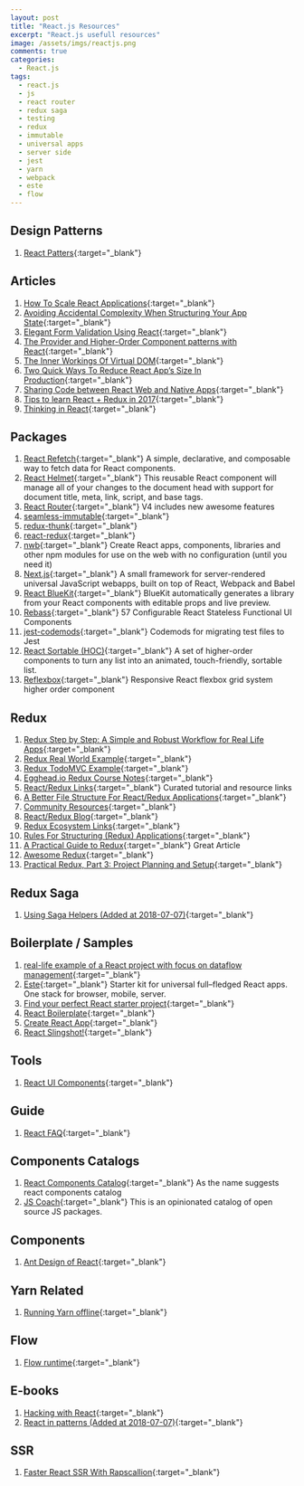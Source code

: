 ```yaml
---
layout: post
title: "React.js Resources"
excerpt: "React.js usefull resources"
image: /assets/imgs/reactjs.png
comments: true
categories:
  - React.js
tags: 
  - react.js
  - js
  - react router
  - redux saga
  - testing
  - redux
  - immutable
  - universal apps
  - server side
  - jest
  - yarn
  - webpack
  - este
  - flow
---
```


## Design Patterns

1. [React Patters](http://reactpatterns.com/){:target="_blank"}

## Articles

1. [How To Scale React Applications](https://www.smashingmagazine.com/2016/09/how-to-scale-react-applications/){:target="_blank"}
1. [Avoiding Accidental Complexity When Structuring Your App State](https://hackernoon.com/avoiding-accidental-complexity-when-structuring-your-app-state-6e6d22ad5e2a#.hplkljsan){:target="_blank"}
1. [Elegant Form Validation Using React](https://spin.atomicobject.com/2016/10/05/form-validation-react/){:target="_blank"}
1. [The Provider and Higher-Order Component patterns with React](https://medium.com/@bloodyowl/the-provider-and-higher-order-component-patterns-with-react-d16ab2d1636#.9ig9q4jfs){:target="_blank"}
1. [The Inner Workings Of Virtual DOM](https://medium.com/@rajaraodv/the-inner-workings-of-virtual-dom-666ee7ad47cf#.hk6gw2y9j){:target="_blank"}
1. [Two Quick Ways To Reduce React App’s Size In Production](https://medium.com/@rajaraodv/two-quick-ways-to-reduce-react-apps-size-in-production-82226605771a#.4wzf76yve){:target="_blank"}
1. [Sharing Code between React Web and Native Apps](http://jkaufman.io/react-web-native-codesharing/){:target="_blank"}
1. [Tips to learn React + Redux in 2017](https://www.robinwieruch.de/tips-to-learn-react-redux/){:target="_blank"}
1. [Thinking in React](https://github.com/asbjornenge/thinking-in-react){:target="_blank"}

## Packages

1. [React Refetch](https://github.com/heroku/react-refetch){:target="_blank"} A simple, declarative, and composable way to fetch data for React components.
1. [React Helmet](https://github.com/nfl/react-helmet){:target="_blank"} This reusable React component will manage all of your changes to the document head with support for document title, meta, link, script, and base tags.
1. [React Router](https://github.com/ReactTraining/react-router/tree/v4){:target="_blank"} V4 includes new awesome features
1. [seamless-immutable](https://github.com/rtfeldman/seamless-immutable){:target="_blank"}
1. [redux-thunk](https://www.npmjs.com/package/redux-thunk){:target="_blank"}
1. [react-redux](https://www.npmjs.com/package/react-redux){:target="_blank"}
1. [nwb](https://github.com/insin/nwb){:target="_blank"} Create React apps, components, libraries and other npm modules for use on the web with no configuration (until you need it)
1. [Next.js](https://zeit.co/blog/next){:target="_blank"} A small framework for server-rendered universal JavaScript webapps, built on top of React, Webpack and Babel
1. [React BlueKit](https://github.com/blueberryapps/react-bluekit){:target="_blank"} BlueKit automatically generates a library from your React components with editable props and live preview.
1. [Rebass](http://jxnblk.com/rebass/){:target="_blank"} 57 Configurable React Stateless Functional UI Components
1. [jest-codemods](https://www.npmjs.com/package/jest-codemods){:target="_blank"} Codemods for migrating test files to Jest
1. [React Sortable (HOC)](https://github.com/clauderic/react-sortable-hoc){:target="_blank"} A set of higher-order components to turn any list into an animated, touch-friendly, sortable list.
1. [Reflexbox](https://github.com/jxnblk/reflexbox){:target="_blank"} Responsive React flexbox grid system higher order component

## Redux

1. [Redux Step by Step: A Simple and Robust Workflow for Real Life Apps](https://hackernoon.com/redux-step-by-step-a-simple-and-robust-workflow-for-real-life-apps-1fdf7df46092#.6dvpkfb9l){:target="_blank"}
1. [Redux Real World Example](https://github.com/reactjs/redux/tree/master/examples/real-world){:target="_blank"}
1. [Redux TodoMVC Example](https://github.com/reactjs/redux/tree/master/examples/todomvc){:target="_blank"}
1. [Egghead.io Redux Course Notes](https://github.com/tayiorbeii/egghead.io_redux_course_notes){:target="_blank"}
1. [React/Redux Links](https://github.com/markerikson/react-redux-links){:target="_blank"} Curated tutorial and resource links
1. [A Better File Structure For React/Redux Applications](http://marmelab.com/blog/2015/12/17/react-directory-structure.html){:target="_blank"}
1. [Community Resources](https://github.com/markerikson/react-redux-links/blob/master/community-resources.md){:target="_blank"}
1. [React/Redux Blog](http://blog.isquaredsoftware.com/){:target="_blank"}
1. [Redux Ecosystem Links](https://github.com/markerikson/redux-ecosystem-links){:target="_blank"}
1. [Rules For Structuring (Redux) Applications](http://jaysoo.ca/2016/02/28/organizing-redux-application/?utm_source=reactdigest&utm_medium=email&utm_campaign=featured){:target="_blank"}
1. [A Practical Guide to Redux](http://lorenstewart.me/2016/11/27/a-practical-guide-to-redux/?utm_source=reactdigest&utm_medium=email&utm_campaign=featured){:target="_blank"} Great Article
1. [Awesome Redux](https://github.com/xgrommx/awesome-redux){:target="_blank"}
1. [Practical Redux, Part 3: Project Planning and Setup](http://blog.isquaredsoftware.com/2016/11/practical-redux-part-3-project-planning-and-setup/){:target="_blank"}

## Redux Saga

1. [Using Saga Helpers (Added at 2018-07-07)](https://redux-saga.js.org/docs/basics/UsingSagaHelpers.html){:target="_blank"}

## Boilerplate / Samples

1. [real-life example of a React project with focus on dataflow management](https://github.com/wix/react-dataflow-example){:target="_blank"}
1. [Este](https://github.com/este/este){:target="_blank"} Starter kit for universal full–fledged React apps. One stack for browser, mobile, server.
1. [Find your perfect React starter project](http://andrewhfarmer.com/starter-project/){:target="_blank"}
1. [React Boilerplate](https://github.com/mxstbr/react-boilerplate){:target="_blank"}
1. [Create React App](https://github.com/facebookincubator/create-react-app){:target="_blank"}
1. [React Slingshot!](https://github.com/coryhouse/react-slingshot){:target="_blank"}

## Tools

1. [React UI Components](https://github.com/facebook/react/wiki/Complementary-Tools#ui-components){:target="_blank"}

## Guide

1. [React FAQ](https://github.com/timarney/react-faq){:target="_blank"}

## Components Catalogs

1. [React Components Catalog](https://github.com/brillout/awesome-react-components){:target="_blank"} As the name suggests react components catalog
2. [JS Coach](https://js.coach/?sort=popular){:target="_blank"} This is an opinionated catalog of open source JS packages.

## Components

1. [Ant Design of React](https://ant.design/docs/react/introduce){:target="_blank"}

## Yarn Related

1. [Running Yarn offline](https://yarnpkg.com/blog/2016/11/24/offline-mirror){:target="_blank"}

## Flow

1. [Flow runtime](https://codemix.github.io/flow-runtime/#/){:target="_blank"}

## E-books

1. [Hacking with React](http://www.hackingwithreact.com/){:target="_blank"}
1. [React in patterns (Added at 2018-07-07)](https://krasimir.gitbooks.io/react-in-patterns/content/){:target="_blank"}

## SSR

1. [Faster React SSR With Rapscallion](http://formidable.com/blog/2017/introducing-rapscallion/){:target="_blank"}